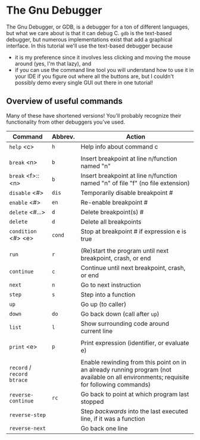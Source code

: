 # The Gnu Debugger

The Gnu Debugger, or GDB, is a debugger for a ton of different languages, but what we care about is that it can debug C. `gdb` is the text-based debugger, but numerous implementations exist that add a graphical interface. In this tutorial we'll use the text-based debugger because

- it is my preference since it involves less clicking and moving the mouse around (yes, I'm that lazy), and
- if you can use the command line tool you will understand how to use it in your IDE if you figure out where all the buttons are, but I couldn't possibly demo every single GUI out there in one tutorial!

## Overview of useful commands

Many of these have shortened versions! You'll probably recognize their functionality from other debuggers you've used.

| Command | Abbrev. | Action
|-|-|-|
| `help` \<c\> | `h` | Help info about command c |
| | | |
| `break` \<n\> | `b` | Insert breakpoint at line n/function named "n" |
| `break` \<f\>::\<n\> | `b` | Insert breakpoint at line n/function named "n" of file "f" (no file extension) |
| `disable` \<#\> | `dis` | Temporarily disable breakpoint # |
| `enable` \<#\> | `en` | Re-enable breakpoint # |
| `delete` \<#...\> | `d` | Delete breakpoint(s) # |
| `delete` | `d` | Delete all breakpoints |
| `condition` \<#\> \<e\> | `cond` | Stop at breakpoint # if expression e is true |
| | | |
| `run` | `r` | (Re)start the program until next breakpoint, crash, or end |
| `continue` | `c` | Continue until next breakpoint, crash, or end |
| `next` | `n` | Go to next instruction |
| `step` | `s` | Step into a function |
| `up` | | Go up (to caller) |
| `down` | `do` | Go back down (call after `up`) |
| `list` | `l` | Show surrounding code around current line |
| | | |
| `print` \<e\> | `p` | Print expression (identifier, or evaluate e) |
| | | |
| `record` / `record btrace` | | Enable rewinding from this point on in an already running program (not available on all environments; requisite for following commands) |
| `reverse-continue` | `rc` | Go back to point at which program last stopped |
| `reverse-step` | | Step *backwards* into the last executed line, if it was a function |
| `reverse-next` | | Go back one line |
